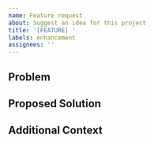 ```yaml
---
name: Feature request
about: Suggest an idea for this project
title: '[FEATURE] '
labels: enhancement
assignees: ''
---
```


## Problem
<!-- Describe the problem you're trying to solve or the limitation you're facing -->

## Proposed Solution
<!-- Describe what you'd like to see implemented -->

## Additional Context
<!-- Add any other context, screenshots, or examples about the feature request -->